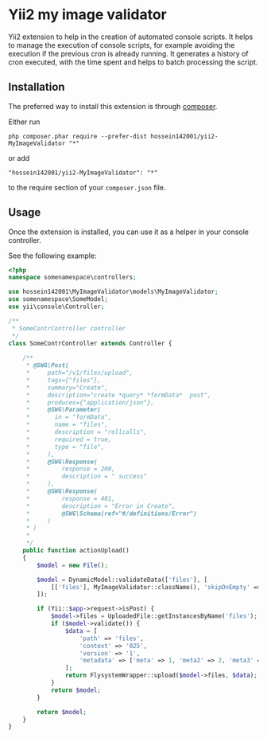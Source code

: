 Yii2 my image validator
=============


Yii2 extension to help in the creation of automated console scripts. It helps to manage the execution of console scripts, for example avoiding the execution if the previous cron is already running. It generates a history of cron executed, with the time spent and helps to batch processing the script.

Installation
------------

The preferred way to install this extension is through [composer](http://getcomposer.org/download/).

Either run

```
php composer.phar require --prefer-dist hossein142001/yii2-MyImageValidator "*"
```

or add

```
"hossein142001/yii2-MyImageValidator": "*"
```

to the require section of your `composer.json` file.

Usage
-----

Once the extension is installed, you can use it as a helper in your console controller.

See the following example:

```php
<?php
namespace somenamespace\controllers;

use hossein142001\MyImageValidator\models\MyImageValidator;
use somenamespace\SomeModel;
use yii\console\Controller;

/**
 * SomeContrController controller
 */
class SomeContrController extends Controller {
 
    /**
     * @SWG\Post(
     *     path="/v1/files/upload",
     *     tags={"files"},
     *     summary="Create",
     *     description="create *query* *formData*  post",
     *     produces={"application/json"},
     *     @SWG\Parameter(
     *       in = "formData",
     *       name = "files",
     *       description = "rollcalls",
     *       required = true,
     *       type = "file",
     *     ),
     *     @SWG\Response(
     *         response = 200,
     *         description = " success"
     *     ),
     *     @SWG\Response(
     *         response = 401,
     *         description = "Error in Create",
     *         @SWG\Schema(ref="#/definitions/Error")
     *     )
     * )
     *
     */
    public function actionUpload()
    {
        $model = new File();

        $model = DynamicModel::validateData(['files'], [
            [['files'], MyImageValidator::className(), 'skipOnEmpty' => false, 'maxFiles' => 10,'ratio'=>3/4,'resolution' => 700, 'maxWidth' => 250,'minHeight' => 250, 'maxHeight' => 250, 'extensions' => 'jpg']
        ]);

        if (Yii::$app->request->isPost) {
            $model->files = UploadedFile::getInstancesByName('files');
            if ($model->validate()) {
                $data = [
                    'path' => 'files',
                    'context' => '025',
                    'version' => '1',
                    'metadata' => ['meta' => 1, 'meta2' => 2, 'meta3' => 3],
                ];
                return FlysystemWrapper::upload($model->files, $data);
            }
            return $model;
        }

        return $model;
    }
}
```

